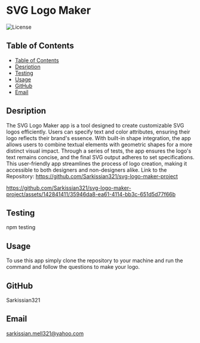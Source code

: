 # SVG Logo Maker

  ![License](https://img.shields.io/badge/License-MIT-blue.svg)

  ## Table of Contents

  - [Table of Contents](#table-of-contents)
  - [Desription](#desription)
  - [Testing](#testing)
  - [Usage](#usage)
  - [GitHub](#github)
  - [Email](#email)

  ## Desription

 The SVG Logo Maker app is a tool designed to create customizable SVG logos efficiently. Users can specify text and color attributes, ensuring their logo reflects their brand's essence. With built-in shape integration, the app allows users to combine textual elements with geometric shapes for a more distinct visual impact. Through a series of tests, the app ensures the logo's text remains concise, and the final SVG output adheres to set specifications. This user-friendly app streamlines the process of logo creation, making it accessible to both designers and non-designers alike.
Link to the Repository: https://github.com/Sarkissian321/svg-logo-maker-project


https://github.com/Sarkissian321/svg-logo-maker-project/assets/142841411/35946da8-ea61-4114-bb3c-651d5d77f66b


  ## Testing

  npm testing

  ## Usage

  To use this app simply clone the repository to your machine and run the command <node server> and follow the questions to make your logo.

  ## GitHub

  Sarkissian321

  ## Email

  sarkissian.mell321@yahoo.com


